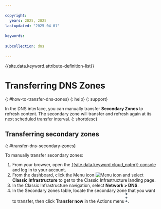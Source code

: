 ```yaml
---

copyright:
  years: 2025, 2025
lastupdated: "2025-04-01"

keywords: 

subcollection: dns

---
```


{{site.data.keyword.attribute-definition-list}}

# Transferring DNS Zones
{: #how-to-transfer-dns-zones}
{: help}
{: support}

In the DNS interface, you can manually transfer **Secondary Zones** to refresh content. The secondary zone will transfer and refresh again at its next scheduled transfer interval.
{: shortdesc}

## Transferring secondary zones
{: #transfer-dns-secondary-zones}

To manually transfer secondary zones:

1. From your browser, open the [{{site.data.keyword.cloud_notm}} console](/login) and log in to your account.
1. From the dashboard, click the Menu icon ![Menu icon](../icons/icon_hamburger.svg) and select **Classic Infrastructure** to get to the Classic Infrastructure landing page.
1. In the Classic Infrastructure navigation, select **Network > DNS**.
1. In the Secondary zones table, locate the secondary zone that you want to transfer, then click **Transfer now** in the Actions menu ![Actions menu](images/actions-icon-vertical.svg).
